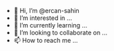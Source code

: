 - 👋 Hi, I’m @ercan-sahin
- 👀 I’m interested in ...
- 🌱 I’m currently learning ...
- 💞️ I’m looking to collaborate on ...
- 📫 How to reach me ...

<!---
ercan-sahin/ercan-sahin is a ✨ special ✨ repository because its `README.md` (this file) appears on your GitHub profile.
You can click the Preview link to take a look at your changes.
--->
